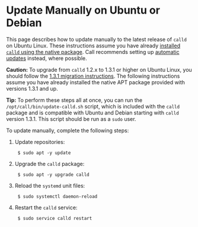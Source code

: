 # Update Manually on Ubuntu or Debian

This page describes how to update manually to the latest release of `calld` on Ubuntu Linux. These instructions assume you have already [installed `calld` using the native package](install-calld-on-ubuntu.html). Call recommends setting up [automatic updates](update-calld-automatically-on-linux.html) instead, where possible.

**Caution:** To upgrade from `calld` 1.2.x to 1.3.1 or higher on Ubuntu Linux, you should follow the [1.3.1 migration instructions](calld-1-3-migration-instructions.html). The following instructions assume you have already installed the native APT package provided with versions 1.3.1 and up.

**Tip:** To perform these steps all at once, you can run the `/opt/call/bin/update-calld.sh` script, which is included with the `calld` package and is compatible with Ubuntu and Debian starting with `calld` version 1.3.1. This script should be run as a `sudo` user.

To update manually, complete the following steps:

1. Update repositories:

        $ sudo apt -y update

2. Upgrade the `calld` package:

        $ sudo apt -y upgrade calld

3. Reload the `systemd` unit files:

        $ sudo systemctl daemon-reload

4. Restart the `calld` service:

        $ sudo service calld restart
